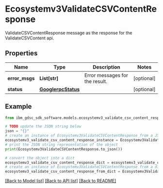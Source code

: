 # Ecosystemv3ValidateCSVContentResponse

ValidateCSVContentResponse message as the response for the ValidateCSVContent api.

## Properties

Name | Type | Description | Notes
------------ | ------------- | ------------- | -------------
**error_msgs** | **List[str]** | Error messages for the result. | [optional] 
**status** | [**GooglerpcStatus**](GooglerpcStatus.md) |  | [optional] 

## Example

```python
from ibm_gdsc_sdk_software.models.ecosystemv3_validate_csv_content_response import Ecosystemv3ValidateCSVContentResponse

# TODO update the JSON string below
json = "{}"
# create an instance of Ecosystemv3ValidateCSVContentResponse from a JSON string
ecosystemv3_validate_csv_content_response_instance = Ecosystemv3ValidateCSVContentResponse.from_json(json)
# print the JSON string representation of the object
print(Ecosystemv3ValidateCSVContentResponse.to_json())

# convert the object into a dict
ecosystemv3_validate_csv_content_response_dict = ecosystemv3_validate_csv_content_response_instance.to_dict()
# create an instance of Ecosystemv3ValidateCSVContentResponse from a dict
ecosystemv3_validate_csv_content_response_from_dict = Ecosystemv3ValidateCSVContentResponse.from_dict(ecosystemv3_validate_csv_content_response_dict)
```
[[Back to Model list]](../README.md#documentation-for-models) [[Back to API list]](../README.md#documentation-for-api-endpoints) [[Back to README]](../README.md)


